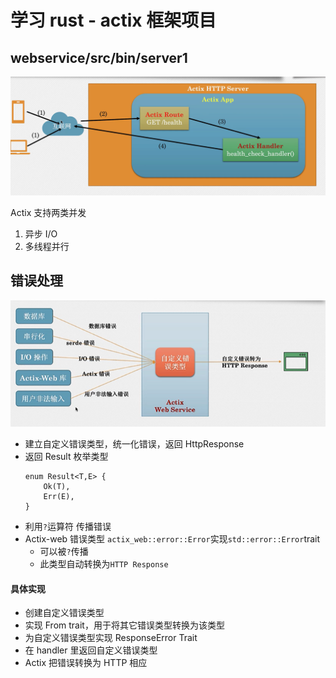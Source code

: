 # 学习 rust - actix 框架项目

## webservice/src/bin/server1

![server1.png](./server1.png)

Actix 支持两类并发

1. 异步 I/O
2. 多线程并行

## 错误处理

![error.png](./error.png)

- 建立自定义错误类型，统一化错误，返回 HttpResponse
- 返回 Result 枚举类型
  ```
  enum Result<T,E> {
      Ok(T),
      Err(E),
  }
  ```
- 利用`?`运算符 传播错误
- Actix-web 错误类型
  `actix_web::error::Error`实现`std::error::Error`trait
  - 可以被`?`传播
  - 此类型自动转换为`HTTP Response`

#### 具体实现

- 创建自定义错误类型
- 实现 From trait，用于将其它错误类型转换为该类型
- 为自定义错误类型实现 ResponseError Trait
- 在 handler 里返回自定义错误类型
- Actix 把错误转换为 HTTP 相应
